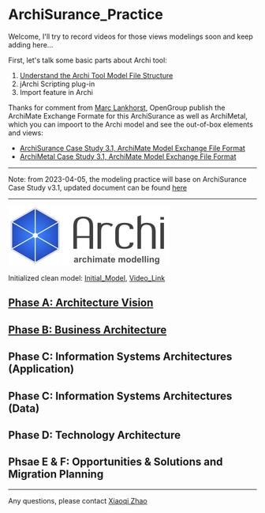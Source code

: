 # ArchiSurance_Practice

Welcome, I'll try to record videos for those views modelings soon and keep adding here...

First, let's talk some basic parts about Archi tool:

1. [Understand the Archi Tool Model File Structure](./Understand_Archi_Model_Structure.md)
2. jArchi Scripting plug-in
3. Import feature in Archi

Thanks for comment from [Marc Lankhorst](https://www.linkedin.com/in/marclankhorst/), OpenGroup publish the ArchiMate Exchange Formate for this ArchiSurance as well as ArchiMetal, which you can impoort to the Archi model and see the out-of-box elements and views:

- [ArchiSurance Case Study 3.1, ArchiMate Model Exchange File Format](https://publications.opengroup.org/y194m)
- [ArchiMetal Case Study 3.1, ArchiMate Model Exchange File Format](https://publications.opengroup.org/y195m)

---

Note: from 2023-04-05, the modeling practice will base on ArchiSurance Case Study v3.1, updated document can be found [here](./docs/Y194_ArchiSurance_v3.1.pdf)

---

![archi_logo](img/Archi_Logo.png)

Initialized clean model: [Initial_Model](./ArchiSurance_Practice.archimate), [Video_Link](https://youtu.be/34EXDp1sIQU)

## [Phase A: Architecture Vision](./Phase_A_Architecture_Vision.md)

## [Phase B: Business Architecture]()

## Phase C: Information Systems Architectures (Application)

## Phase C: Information Systems Architectures (Data)

## Phase D: Technology Architecture

## Phsae E & F: Opportunities & Solutions and Migration Planning

---

Any questions, please contact [Xiaoqi Zhao](mailto:xiaoqizhao@outlook.com)
